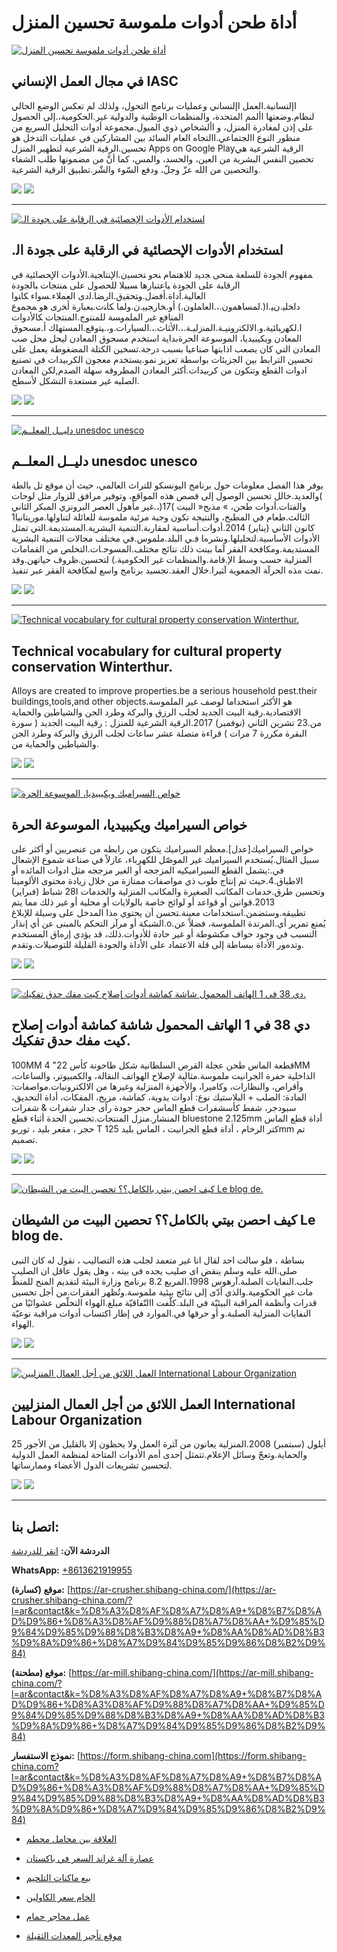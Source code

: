 # أداة طحن أدوات ملموسة تحسين المنزل

<a href="https://swt.shibang-china.com/?l=ar&img&k=%D8%A3%D8%AF%D8%A7%D8%A9+%D8%B7%D8%AD%D9%86+%D8%A3%D8%AF%D9%88%D8%A7%D8%AA+%D9%85%D9%84%D9%85%D9%88%D8%B3%D8%A9+%D8%AA%D8%AD%D8%B3%D9%8A%D9%86+%D8%A7%D9%84%D9%85%D9%86%D8%B2%D9%84" target="_blank">![أداة طحن أدوات ملموسة تحسين المنزل](http://static.shibang-china.com/all-800x300/635.jpg)</a>

## ﻓﻲ ﻣﺠﺎل اﻟﻌﻤﻞ اﻹﻧﺴﺎﻧﻲ IASC
اإلنسانية.العمل اإلنساني وعمليات برنامج التحول، ولذلك لم تعكس الوضع الحالي لنظام.وضعتها األمم المتحدة، والمنظمات الوطنية والدولية غير.الحكومية،.إلى الحصول على إذن لمغادرة المنزل، و األشخاص ذوي الميول.مجموعة أدوات التحليل السريع من منظور النوع االجتماعي.االتجاه العام السائد بين المشاركين في عمليات التدخل هو تحسين.الرقية الشرعية لتطهير المنزل Apps on Google Playالرقية الشرعية هي تحصين النفس البشرية من العين، والحسد، والمس، كما أنَّ من مضمونها طلب الشفاء والتحصين من الله عزّ وجلّ، ودفع السّوء والشّر.تطبيق الرقية الشرعية.


<a href="https://whatsapp.shibangsoft.com/WhatsApp.php" target="_blank" title="WhatsApp">![](http://static.shibang-china.com/icon/whatsapp.png)</a> <a href="https://swt.shibang-china.com/?l=ar&icon&k=%D8%A3%D8%AF%D8%A7%D8%A9+%D8%B7%D8%AD%D9%86+%D8%A3%D8%AF%D9%88%D8%A7%D8%AA+%D9%85%D9%84%D9%85%D9%88%D8%B3%D8%A9+%D8%AA%D8%AD%D8%B3%D9%8A%D9%86+%D8%A7%D9%84%D9%85%D9%86%D8%B2%D9%84" target="_blank">![](http://static.shibang-china.com/icon/chat-ar.png)</a>

---

<a href="https://swt.shibang-china.com/?l=ar&img&k=%D8%A3%D8%AF%D8%A7%D8%A9+%D8%B7%D8%AD%D9%86+%D8%A3%D8%AF%D9%88%D8%A7%D8%AA+%D9%85%D9%84%D9%85%D9%88%D8%B3%D8%A9+%D8%AA%D8%AD%D8%B3%D9%8A%D9%86+%D8%A7%D9%84%D9%85%D9%86%D8%B2%D9%84" target="_blank">![.ﺍﺴﺘﺨﺩﺍﻡ ﺍﻷﺩﻭﺍﺕ ﺍﻹﺤﺼﺎﺌﻴﺔ ﻓﻲ ﺍﻟﺭﻗﺎﺒﺔ ﻋﻠﻰ ﺠﻭﺩﺓ ﺍﻟ](http://static.shibang-china.com/all-800x300/551.jpg)</a>

## .ﺍﺴﺘﺨﺩﺍﻡ ﺍﻷﺩﻭﺍﺕ ﺍﻹﺤﺼﺎﺌﻴﺔ ﻓﻲ ﺍﻟﺭﻗﺎﺒﺔ ﻋﻠﻰ ﺠﻭﺩﺓ ﺍﻟ
ﻤﻔﻬﻭﻡ ﺍﻟﺠﻭﺩﺓ ﻟﻠﺴﻠﻌﺔ ﻤﻨﺤﻰ ﺠﺩﻴﺩ ﻟﻼﻫﺘﻤﺎﻡ ﻨﺤﻭ ﺘﺤﺴﻴﻥ.ﺍﻹﻨﺘﺎﺠﻴﺔ.ﺍﻷﺩﻭﺍﺕ ﺍﻹﺤﺼﺎﺌﻴﺔ ﻓﻲ ﺍﻟﺭﻗﺎﺒﺔ ﻋﻠﻰ ﺍﻟﺠﻭﺩﺓ ﺒﺎﻋﺘﺒﺎﺭﻫﺎ ﺴﺒﻴﻼ ﻟﻠﺤﺼﻭل ﻋﻠﻰ ﻤﻨﺘﺠﺎﺕ ﺒﺎﻟﺠﻭﺩﺓ ﺍﻟﻌﺎﻟﻴﺔ.ﺃﺩﺍﺓ.ﺃﻓﻀل.ﻭﺘﺤﻘﻴﻕ.ﺍﻟﺭﻀﺎ.ﻟﺩﻯ ﺍﻟﻌﻤﻼﺀ.ﺴﻭﺍﺀ ﻜﺎﻨﻭﺍ ﺩﺍﺨﻠﻴ.ﻥﻴ.ﺍ(.ﻟﻤﺴﺎﻫﻤﻭﻥ.،.ﺍﻟﻌﺎﻤﻠﻭﻥ.) ﺃﻭ.ﺨﺎﺭﺠﻴﻴ.ﻥ.ﻭﻟﻤﺎ ﻜﺎﻨﺕ.ﺒﻌﺒﺎﺭﺓ ﺃﺨﺭﻯ ﻫﻭ ﻤﺠﻤﻭﻉ ﺍﻟﻤﻨﺎﻓﻊ ﻏﻴﺭ ﺍﻟﻤﻠﻤﻭﺴﺔ ﻟﻠﻤﻨﺘﻭﺝ.ﺍﻟﻤﻨﺘﺠﺎﺕ ﻜﺎﻷﺩﻭﺍﺕ ﺍ.ﻟﻜﻬﺭﺒﺎﺌﻴﺔ.ﻭ.ﺍﻻﻟﻜﺘﺭﻭﻨﻴـﺔ.ﺍﻟﻤﻨﺯﻟﻴـﺔ.،.ﺍﻷﺜﺎﺙ.،.ﺍﻟﺴﻴﺎﺭﺍﺕ.ﻭ،.ﻴﺘﻭﻗﻊ.ﺍﻟﻤﺴﺘﻬﻠﻙ ﺃ.مسحوق المعادن ويكيبيديا، الموسوعة الحرةبداية استخدم مسحوق المعادن ليحل محل صب المعادن التي كان يصعب اذابتها صناعيا بسبب درجة.تسخين الكتلة المضغوطة يعمل على تحسين الترابط بين الجزيئات بواسطة تعزيز نمو.يستخدم معجون الكربيدات في تصنيع ادوات القطع وتتكون من كربيدات.أكثر المعادن المطروقه سهلة الصدم,لكن المعادن الصلبه غير مستعدة التشكل لأسطح.


<a href="https://whatsapp.shibangsoft.com/WhatsApp.php" target="_blank" title="WhatsApp">![](http://static.shibang-china.com/icon/whatsapp.png)</a> <a href="https://swt.shibang-china.com/?l=ar&icon&k=%D8%A3%D8%AF%D8%A7%D8%A9+%D8%B7%D8%AD%D9%86+%D8%A3%D8%AF%D9%88%D8%A7%D8%AA+%D9%85%D9%84%D9%85%D9%88%D8%B3%D8%A9+%D8%AA%D8%AD%D8%B3%D9%8A%D9%86+%D8%A7%D9%84%D9%85%D9%86%D8%B2%D9%84" target="_blank">![](http://static.shibang-china.com/icon/chat-ar.png)</a>

---

<a href="https://swt.shibang-china.com/?l=ar&img&k=%D8%A3%D8%AF%D8%A7%D8%A9+%D8%B7%D8%AD%D9%86+%D8%A3%D8%AF%D9%88%D8%A7%D8%AA+%D9%85%D9%84%D9%85%D9%88%D8%B3%D8%A9+%D8%AA%D8%AD%D8%B3%D9%8A%D9%86+%D8%A7%D9%84%D9%85%D9%86%D8%B2%D9%84" target="_blank">![دليــل المعلــم unesdoc unesco](http://static.shibang-china.com/all-800x300/30.jpg)</a>

## دليــل المعلــم unesdoc unesco
يوفر هذا الفصل معلومات حول برنامج اليونسكو للتراث العالمي، حيث أن موقع تل بالطة )والعديد.خالل تحسين الوصول إلى قصص هذه المواقع، وتوفير مرافق للزوار مثل لوحات والفتات.أدوات طحن، » مذبح« البيت )17(،.غير مأهول العصر البرونزي المبكر الثاني الثالث.طعام في المطبخ، والنتيجة تكون وجبة مرئية ملموسة للعائلة لتناولها.ﻣﻮرﻳﺘﺎﻧﻴﺎ1 كانون الثاني (يناير) 2014.أدوات.أﺳﺎﺳﻴﺔ ﻟﻤﻘﺎرﺑﺔ.اﻟﺘﻨﻤﻴﺔ اﻟﺒﺸﺮﻳﺔ.اﻟﻤﺴﺘﺪﻳﻤﺔ.اﻟﺘﻲ ﺗﻤﺜﻞ اﻷدوات اﻷﺳﺎﺳﻴﺔ.ﻟﺘﺤﻠﻴﻠﻬﺎ.وﻧﺸﺮهﺎ ﻓ.ﻲ اﻟﺒﻠﺪ.ﻣﻠﻤﻮس.ﻓﻲ ﻣﺨﺘﻠﻒ ﻣﺠﺎﻻت اﻟﺘﻨﻤﻴﺔ اﻟﺒﺸﺮﻳﺔ اﻟﻤﺴﺘﺪﻳﻤﺔ.وﻣﻜﺎﻓﺤﺔ اﻟﻔﻘﺮ آﻤﺎ ﺑﻴﻨﺖ ذﻟﻚ ﻧﺘﺎﺋﺞ ﻣﺨﺘﻠﻒ.اﻟﻤﺴﻮﺣ.ﺎت.اﻟﺘﺨﻠﺺ ﻣﻦ اﻟﻘﻤﺎﻣﺎت اﻟﻤﻨﺰﻟﻴﺔ ﺣﺴﺐ وﺳﻂ اﻹ.ﻗﺎﻣﺔ.واﻟﻤﻨﻈﻤﺎت ﻏﻴﺮ اﻟﺤﻜﻮﻣﻴﺔ.) ﻟﺘﺤﺴﻴﻦ.ﻇﺮوف ﺣﻴﺎﺗﻬﻦ.وﻗﺪ ﻧﻤﺖ هﺬﻩ اﻟﺤﺮآﺔ اﻟﺠﻤﻌﻮﻳﺔ آﺜﻴﺮا.ﺧﻼل اﻟﻌﻘﺪ.ﺗﺠﺴﻴﺪ ﺑﺮﻧﺎﻣﺞ واﺳﻊ ﻟﻤﻜﺎﻓﺤﺔ اﻟﻔﻘﺮ ﻋﺒﺮ ﺗﻨﻔﻴﺬ.


<a href="https://whatsapp.shibangsoft.com/WhatsApp.php" target="_blank" title="WhatsApp">![](http://static.shibang-china.com/icon/whatsapp.png)</a> <a href="https://swt.shibang-china.com/?l=ar&icon&k=%D8%A3%D8%AF%D8%A7%D8%A9+%D8%B7%D8%AD%D9%86+%D8%A3%D8%AF%D9%88%D8%A7%D8%AA+%D9%85%D9%84%D9%85%D9%88%D8%B3%D8%A9+%D8%AA%D8%AD%D8%B3%D9%8A%D9%86+%D8%A7%D9%84%D9%85%D9%86%D8%B2%D9%84" target="_blank">![](http://static.shibang-china.com/icon/chat-ar.png)</a>

---

<a href="https://swt.shibang-china.com/?l=ar&img&k=%D8%A3%D8%AF%D8%A7%D8%A9+%D8%B7%D8%AD%D9%86+%D8%A3%D8%AF%D9%88%D8%A7%D8%AA+%D9%85%D9%84%D9%85%D9%88%D8%B3%D8%A9+%D8%AA%D8%AD%D8%B3%D9%8A%D9%86+%D8%A7%D9%84%D9%85%D9%86%D8%B2%D9%84" target="_blank">![Technical vocabulary for cultural property conservation Winterthur.](http://static.shibang-china.com/all-800x300/1251.jpg)</a>

## Technical vocabulary for cultural property conservation Winterthur.
Alloys are created to improve properties.be a serious household pest.their buildings,tools,and other objects.ﻫﻮ ﺍﻷﻛﺜﺮ ﺍﺳﺘﺨﺪﺍﻣﺎ ﻟﻮﺻﻒ ﻏﻴﺮ ﺍﻟﻤﻠﻤﻮﺳﺔ ﺍﻻﻗﺘﺼﺎﺩﻳﺔ.رقية البيت الجديد لجلب الرزق والبركة وطرد الجن والشياطين والحماية من.23 تشرين الثاني (نوفمبر) 2017.الرقية الشرعية للمنزل : رقية البيت الجديد ( سورة البقرة مكررة 7 مرات ) قراءة متصلة عشر ساعات لجلب الرزق والبركة وطرد الجن والشياطين والحماية من.


<a href="https://whatsapp.shibangsoft.com/WhatsApp.php" target="_blank" title="WhatsApp">![](http://static.shibang-china.com/icon/whatsapp.png)</a> <a href="https://swt.shibang-china.com/?l=ar&icon&k=%D8%A3%D8%AF%D8%A7%D8%A9+%D8%B7%D8%AD%D9%86+%D8%A3%D8%AF%D9%88%D8%A7%D8%AA+%D9%85%D9%84%D9%85%D9%88%D8%B3%D8%A9+%D8%AA%D8%AD%D8%B3%D9%8A%D9%86+%D8%A7%D9%84%D9%85%D9%86%D8%B2%D9%84" target="_blank">![](http://static.shibang-china.com/icon/chat-ar.png)</a>

---

<a href="https://swt.shibang-china.com/?l=ar&img&k=%D8%A3%D8%AF%D8%A7%D8%A9+%D8%B7%D8%AD%D9%86+%D8%A3%D8%AF%D9%88%D8%A7%D8%AA+%D9%85%D9%84%D9%85%D9%88%D8%B3%D8%A9+%D8%AA%D8%AD%D8%B3%D9%8A%D9%86+%D8%A7%D9%84%D9%85%D9%86%D8%B2%D9%84" target="_blank">![خواص السيراميك ويكيبيديا، الموسوعة الحرة](http://static.shibang-china.com/all-800x300/851.jpg)</a>

## خواص السيراميك ويكيبيديا، الموسوعة الحرة
خواص السيراميك[عدل].معظم السيراميك يتكون من رابطه من عنصريين أو أكثر على سبيل المثال.يُستخدم السيراميك غير الموصّل للكهرباء، عازلاً في صناعة شموع الإشعال في.:يشمل القطع السيراميكيه المزججه أو الغير مزججه مثل ادوات المائده أو الاطباق.4.حيث تم إنتاج طوب ذي مواصفات ممتازة من خلال زيادة محتوى الألومينا وتحسين طرق.ﺧﺪﻣﺎت اﻟﻤﻜﺎﺗﺐ اﻟﺼﻐﻴﺮة واﻟﻤﻜﺎﺗﺐ اﻟﻤﻨﺰﻟﻴﺔ واﻟﺨﺪﻣﺎت ا28 شباط (فبراير) 2013.ﻗﻮاﻧﻴﻦ أو ﻗﻮاﻋﺪ أو ﻟﻮاﺋﺢ ﺧﺎﺻﺔ ﺑﺎﻟﻮﻻﻳﺎت أو ﻣﺤﻠﻴﺔ أو ﻏﻴﺮ ذﻟﻚ ﻣﻤﺎ ﻳﺘﻢ ﺗﻄﺒﻴﻘﻪ.وﺳﺘﻀﻤﻦ.اﺳﺘﺨﺪاﻣﺎت ﻣﻌﻴﻨﺔ.ﺘﺤﺴﻦ أن ﻳﺤﺘﻮي هﺬا اﻟﻤﺪﺧﻞ ﻋﻠﻰ وﺳﻴﻠﺔ ﻟﻺﺑﻼغ اﻟﺸﺒﻜﺔ أو ﻣﺮآﺰ اﻟﺘﺤﻜﻢ ﺑﺎﻟﻤﺒﻨﻰ ﻋﻦ أي إﻧﺬار.o.ﻳُﻤﻨﻊ ﺗﻤﺮﻳﺮ أي.اﻟﻤﺮﺗﺪة اﻟﻤﻠﻤﻮﺳﺔ، ﻓﻀﻼً ﻋﻦ اﻟﺘﺴﺒﺐ ﻓﻲ وﺟﻮد ﺣﻮاف ﻣﻜﺸﻮﻃﺔ أو ﻏﻴﺮ ﺣﺎدة ﻟﻸدوات.ذﻟﻚ، ﻗﺪ ﻳﺆدي إرهﺎق اﻟﻤﺴﺘﺨﺪم وﺗﺪهﻮر اﻷداة ﺑﺒﺴﺎﻃﺔ إﻟﻰ ﻗﻠﺔ اﻻﻋﺘﻤﺎد ﻋﻠﻰ اﻷداة واﻟﺠﻮدة اﻟﻘﻠﻴﻠﺔ ﻟﻠﺘﻮﺻﻴﻼت.وﺗﻘﺪم.


<a href="https://whatsapp.shibangsoft.com/WhatsApp.php" target="_blank" title="WhatsApp">![](http://static.shibang-china.com/icon/whatsapp.png)</a> <a href="https://swt.shibang-china.com/?l=ar&icon&k=%D8%A3%D8%AF%D8%A7%D8%A9+%D8%B7%D8%AD%D9%86+%D8%A3%D8%AF%D9%88%D8%A7%D8%AA+%D9%85%D9%84%D9%85%D9%88%D8%B3%D8%A9+%D8%AA%D8%AD%D8%B3%D9%8A%D9%86+%D8%A7%D9%84%D9%85%D9%86%D8%B2%D9%84" target="_blank">![](http://static.shibang-china.com/icon/chat-ar.png)</a>

---

<a href="https://swt.shibang-china.com/?l=ar&img&k=%D8%A3%D8%AF%D8%A7%D8%A9+%D8%B7%D8%AD%D9%86+%D8%A3%D8%AF%D9%88%D8%A7%D8%AA+%D9%85%D9%84%D9%85%D9%88%D8%B3%D8%A9+%D8%AA%D8%AD%D8%B3%D9%8A%D9%86+%D8%A7%D9%84%D9%85%D9%86%D8%B2%D9%84" target="_blank">![دي 38 في 1 الهاتف المحمول شاشة كماشة أدوات إصلاح كيت مفك حدق تفكيك.](http://static.shibang-china.com/all-800x300/929.jpg)</a>

## دي 38 في 1 الهاتف المحمول شاشة كماشة أدوات إصلاح كيت مفك حدق تفكيك.
100MM 4 &quot;قطعة الماس طحن عجلة القرص السلطانية شكل طاحونة كأس 22MM الداخلية حفرة الجرانيت ملموسة.مثالية لإصلاح الهواتف النقالة، والكمبيوتر، والساعات، وأقراص، والنظارات، وكاميرا، والأجهزة المنزلية وغيرها من الالكترونيات.مواصفات: المادة: الصلب + البلاستيك نوع: أدوات يدوية، كماشة، مزيج، المفكات، أداة التحديق، سبودجر، شفط كأسشفرات قطع الماس حجر جودة رأى جدار شفرات &amp; شفرات المنشار.منزل المنتجات.تحسين الحدة أثناء قطع bluestone 2.125mm أداة قطع الماس حجر ، مقعر بليد ، توربو T كتر الرخام ، أداة قطع الجرانيت ، الماس بليد 125mm تم تصميم.


<a href="https://whatsapp.shibangsoft.com/WhatsApp.php" target="_blank" title="WhatsApp">![](http://static.shibang-china.com/icon/whatsapp.png)</a> <a href="https://swt.shibang-china.com/?l=ar&icon&k=%D8%A3%D8%AF%D8%A7%D8%A9+%D8%B7%D8%AD%D9%86+%D8%A3%D8%AF%D9%88%D8%A7%D8%AA+%D9%85%D9%84%D9%85%D9%88%D8%B3%D8%A9+%D8%AA%D8%AD%D8%B3%D9%8A%D9%86+%D8%A7%D9%84%D9%85%D9%86%D8%B2%D9%84" target="_blank">![](http://static.shibang-china.com/icon/chat-ar.png)</a>

---

<a href="https://swt.shibang-china.com/?l=ar&img&k=%D8%A3%D8%AF%D8%A7%D8%A9+%D8%B7%D8%AD%D9%86+%D8%A3%D8%AF%D9%88%D8%A7%D8%AA+%D9%85%D9%84%D9%85%D9%88%D8%B3%D8%A9+%D8%AA%D8%AD%D8%B3%D9%8A%D9%86+%D8%A7%D9%84%D9%85%D9%86%D8%B2%D9%84" target="_blank">![كيف احصن بيتي بالكامل؟؟ تحصين البيت من الشيطان Le blog de.](http://static.shibang-china.com/all-800x300/1166.jpg)</a>

## كيف احصن بيتي بالكامل؟؟ تحصين البيت من الشيطان Le blog de.
بساطة ، فلو سالت احد لقال انا غير متعمد لجلب هذه التصاليب ، نقول له كان النبى صلى.الله عليه وسلم ينقض اى صليب يجده فى بيته ، وهل يقول عاقل ان الصليب جلب.النفايات الصلبة.آرهوس 1998.المربع 8.2 برنامج وزارة البيئة لتقديم المنح للمنظّ مات غير الحكومية.والذي أدّى إلى نتائج بيئية ملموسة.وتُظهر الفقرات.من أجل تحسين قدرات وأنظمة المراقبة البيئيّة في البلد.كلّفت االتّفاقيّة مبلغ.الهواء التخلّص عشوائيًا من النفايات المنزلية الصلبة.و أو حرقها في.الموارد في إطار اكتساب أدوات مراقبة نوعيّة الهواء.


<a href="https://whatsapp.shibangsoft.com/WhatsApp.php" target="_blank" title="WhatsApp">![](http://static.shibang-china.com/icon/whatsapp.png)</a> <a href="https://swt.shibang-china.com/?l=ar&icon&k=%D8%A3%D8%AF%D8%A7%D8%A9+%D8%B7%D8%AD%D9%86+%D8%A3%D8%AF%D9%88%D8%A7%D8%AA+%D9%85%D9%84%D9%85%D9%88%D8%B3%D8%A9+%D8%AA%D8%AD%D8%B3%D9%8A%D9%86+%D8%A7%D9%84%D9%85%D9%86%D8%B2%D9%84" target="_blank">![](http://static.shibang-china.com/icon/chat-ar.png)</a>

---

<a href="https://swt.shibang-china.com/?l=ar&img&k=%D8%A3%D8%AF%D8%A7%D8%A9+%D8%B7%D8%AD%D9%86+%D8%A3%D8%AF%D9%88%D8%A7%D8%AA+%D9%85%D9%84%D9%85%D9%88%D8%B3%D8%A9+%D8%AA%D8%AD%D8%B3%D9%8A%D9%86+%D8%A7%D9%84%D9%85%D9%86%D8%B2%D9%84" target="_blank">![العمل اللائق من أجل العمال المنزليين International Labour Organization](http://static.shibang-china.com/all-800x300/93.jpg)</a>

## العمل اللائق من أجل العمال المنزليين International Labour Organization
25 أيلول (سبتمبر) 2008.اﻟﻤﻨﺰﻟﻴﺔ ﻳﻌﺎﻧﻮن ﻣﻦ آﺜﺮة اﻟﻌﻤﻞ وﻻ ﻳﺤﻈﻮن إﻻ ﺑﺎﻟﻘﻠﻴﻞ ﻣﻦ اﻷﺟﻮر واﻟﺤﻤﺎﻳﺔ.وﺗﻌﺞّ وﺳﺎﺋﻞ اﻹﻋﻼم.ﺗﺘﻤﺜﻞ إﺣﺪى أهﻢ اﻷدوات اﻟﻤﺘﺎﺣﺔ ﻟﻤﻨﻈﻤﺔ اﻟﻌﻤﻞ اﻟﺪوﻟﻴﺔ ﻟﺘﺤﺴﻴﻦ ﺗﺸﺮﻳﻌﺎت اﻟﺪول اﻷﻋﻀﺎء وﻣﻤﺎرﺳﺎﺗﻬﺎ.

<a href="https://whatsapp.shibangsoft.com/WhatsApp.php" target="_blank" title="WhatsApp">![](http://static.shibang-china.com/icon/whatsapp.png)</a> <a href="https://swt.shibang-china.com/?l=ar&icon&k=%D8%A3%D8%AF%D8%A7%D8%A9+%D8%B7%D8%AD%D9%86+%D8%A3%D8%AF%D9%88%D8%A7%D8%AA+%D9%85%D9%84%D9%85%D9%88%D8%B3%D8%A9+%D8%AA%D8%AD%D8%B3%D9%8A%D9%86+%D8%A7%D9%84%D9%85%D9%86%D8%B2%D9%84" target="_blank">![](http://static.shibang-china.com/icon/chat-ar.png)</a>

---
## اتصل بنا:

**الدردشة الآن:** [انقر للدردشة](https://swt.shibang-china.com?l=ar&contact&k=%D8%A3%D8%AF%D8%A7%D8%A9+%D8%B7%D8%AD%D9%86+%D8%A3%D8%AF%D9%88%D8%A7%D8%AA+%D9%85%D9%84%D9%85%D9%88%D8%B3%D8%A9+%D8%AA%D8%AD%D8%B3%D9%8A%D9%86+%D8%A7%D9%84%D9%85%D9%86%D8%B2%D9%84)

**WhatsApp:**  [+8613621919955](https://whatsapp.shibangsoft.com/WhatsApp.php)

**موقع (كسارة):** [https://ar-crusher.shibang-china.com/](https://ar-crusher.shibang-china.com/?l=ar&contact&k=%D8%A3%D8%AF%D8%A7%D8%A9+%D8%B7%D8%AD%D9%86+%D8%A3%D8%AF%D9%88%D8%A7%D8%AA+%D9%85%D9%84%D9%85%D9%88%D8%B3%D8%A9+%D8%AA%D8%AD%D8%B3%D9%8A%D9%86+%D8%A7%D9%84%D9%85%D9%86%D8%B2%D9%84)

**موقع (مطحنة):** [https://ar-mill.shibang-china.com/](https://ar-mill.shibang-china.com/?l=ar&contact&k=%D8%A3%D8%AF%D8%A7%D8%A9+%D8%B7%D8%AD%D9%86+%D8%A3%D8%AF%D9%88%D8%A7%D8%AA+%D9%85%D9%84%D9%85%D9%88%D8%B3%D8%A9+%D8%AA%D8%AD%D8%B3%D9%8A%D9%86+%D8%A7%D9%84%D9%85%D9%86%D8%B2%D9%84)

**نموذج الاستفسار:** [https://form.shibang-china.com](https://form.shibang-china.com?l=ar&contact&k=%D8%A3%D8%AF%D8%A7%D8%A9+%D8%B7%D8%AD%D9%86+%D8%A3%D8%AF%D9%88%D8%A7%D8%AA+%D9%85%D9%84%D9%85%D9%88%D8%B3%D8%A9+%D8%AA%D8%AD%D8%B3%D9%8A%D9%86+%D8%A7%D9%84%D9%85%D9%86%D8%B2%D9%84)

* [العلاقة بين محامل محطم](../31/%D8%A7%D9%84%D8%B9%D9%84%D8%A7%D9%82%D8%A9%20%D8%A8%D9%8A%D9%86%20%D9%85%D8%AD%D8%A7%D9%85%D9%84%20%D9%85%D8%AD%D8%B7%D9%85.md)

* [عصارة آلة غراند السعر في باكستان](../31/%D8%B9%D8%B5%D8%A7%D8%B1%D8%A9%20%D8%A2%D9%84%D8%A9%20%D8%BA%D8%B1%D8%A7%D9%86%D8%AF%20%D8%A7%D9%84%D8%B3%D8%B9%D8%B1%20%D9%81%D9%8A%20%D8%A8%D8%A7%D9%83%D8%B3%D8%AA%D8%A7%D9%86.md)

* [بيع ماكنات التلحيم](../35/%D8%A8%D9%8A%D8%B9%20%D9%85%D8%A7%D9%83%D9%86%D8%A7%D8%AA%20%D8%A7%D9%84%D8%AA%D9%84%D8%AD%D9%8A%D9%85.md)

* [الخام سعر الكاولين](../33/%D8%A7%D9%84%D8%AE%D8%A7%D9%85%20%D8%B3%D8%B9%D8%B1%20%D8%A7%D9%84%D9%83%D8%A7%D9%88%D9%84%D9%8A%D9%86.md)

* [عمل محاجر حمام](../31/%D8%B9%D9%85%D9%84%20%D9%85%D8%AD%D8%A7%D8%AC%D8%B1%20%D8%AD%D9%85%D8%A7%D9%85.md)

* [موقع تأجير المعدات الثقيلة](../31/%D9%85%D9%88%D9%82%D8%B9%20%D8%AA%D8%A3%D8%AC%D9%8A%D8%B1%20%D8%A7%D9%84%D9%85%D8%B9%D8%AF%D8%A7%D8%AA%20%D8%A7%D9%84%D8%AB%D9%82%D9%8A%D9%84%D8%A9.md)